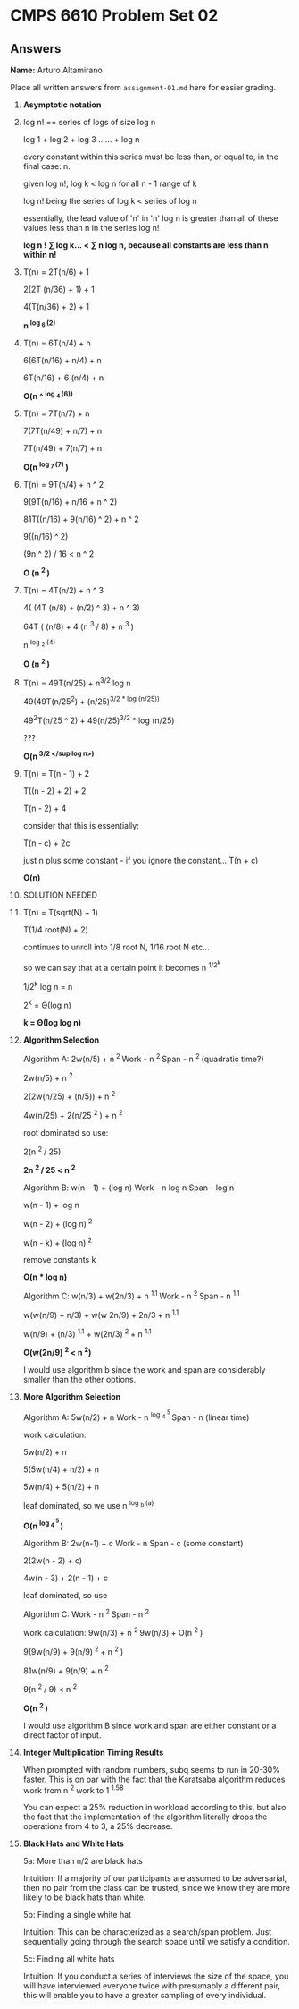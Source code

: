   # CMPS 6610 Problem Set 02
## Answers

**Name:** Arturo Altamirano

Place all written answers from `assignment-01.md` here for easier grading.

1. **Asymptotic notation**
  1. log n! == series of logs of size log n 

      log 1 + log 2 + log 3 ...... + log n

      every constant within this series must be less than, or equal to, in the final case: n. 

      given log n!, log k < log n for all n - 1 range of k

      log n! being the series of log k < series of log n 

      essentially, the lead value of 'n' in 'n' log n is greater than all of these values less than n in the series log n!

      **log n ! ∑ log k... < ∑ n log n, because all constants are less than n within n!**

  2. T(n) = 2T(n/6) + 1

     2(2T (n/36) + 1) + 1

     4(T(n/36) + 2) + 1

     **n <sup> log <sub> 6 </sub> (2)</sup>**


  3. T(n) = 6T(n/4) + n

     6(6T(n/16) + n/4) + n 

     6T(n/16) + 6 (n/4) + n

     **O(n ^ <sup> log <sub> 4 </sub> (6))</sup>**


  4. T(n) = 7T(n/7) + n

     7(7T(n/49) + n/7) + n

     7T(n/49) + 7(n/7) + n

     **O(n <sup> log <sub> 7 </sub> (7) </sup>)**


  5. T(n) = 9T(n/4) + n ^ 2

     9(9T(n/16) + n/16 + n ^ 2)

     81T((n/16) + 9(n/16) ^ 2) + n ^ 2

     9((n/16) ^ 2)

     (9n ^ 2) / 16 < n ^ 2

     **O (n <sup> 2 </sup>)** 
     

  6. T(n) = 4T(n/2) + n ^ 3

      4( (4T (n/8) + (n/2) ^ 3) + n ^ 3)

      64T ( (n/8) + 4 (n <sup> 3 </sup> / 8) + n <sup> 3 </sup>)

      n <sup> log <sub> 2 </sub> (4) </sup>

      **O (n <sup> 2 </sup>)**

  7. T(n) = 49T(n/25) + n<sup>3/2</sup> log n

      49(49T(n/25<sup>2</sup>) + (n/25)<sup>3/2 * log (n/25))

      49<sup>2</sup>T(n/25 ^ 2) + 49(n/25)<sup>3/2</sup> * log (n/25)

      ???

      **O(n<sup> 3/2 </sup log n>)**

  8. T(n) = T(n - 1) + 2

      T((n - 2) + 2) + 2 

      T(n - 2) + 4

      consider that this is essentially: 

      T(n - c) + 2c

      just n plus some constant - if you ignore the constant...
      T(n + c)

      **O(n)**

  9. SOLUTION NEEDED

  10. T(n) = T(sqrt(N) + 1)

      T(1/4 root(N) + 2) 

      continues to unroll into 1/8 root N, 1/16 root N etc...

      so we can say that at a certain point it becomes n <sup> 1/2<sup>k</sup>
      </sup>

      1/2<sup>k</sup> log n = n 

      2<sup>k</sup> = Θ(log n)

      **k = Θ(log log n)**

2. **Algorithm Selection**

   Algorithm A: 2w(n/5) + n<sup> 2 </sup>
   Work - n <sup> 2 </sup>
   Span - n <sup> 2 </sup> (quadratic time?)

   2w(n/5) + n <sup> 2 </sup>

   2(2w(n/25) + (n/5)) + n <sup> 2 </sup>

   4w(n/25) + 2(n/25 <sup> 2 </sup>) + n <sup> 2 </sup>

   root dominated so use: 

   2(n <sup> 2 </sup> / 25)

   **2n <sup> 2 </sup> / 25 < n <sup> 2 </sup>**

   Algorithm B: w(n - 1) + (log n)
   Work - n log n
   Span - log n

   w(n - 1) + log n

   w(n - 2) + (log n)<sup> 2 </sup>

   w(n - k) + (log n)<sup> 2 </sup>

   remove constants k

   **O(n * log n)**

   Algorithm C: w(n/3) + w(2n/3) + n <sup> 1.1 </sup>
   Work - n <sup> 2 </sup>
   Span - n <sup> 1.1 </sup>

   w(w(n/9) + n/3) + w(w 2n/9) + 2n/3 + n <sup> 1.1 </sup>

   w(n/9) + (n/3) <sup>1.1</sup> + w(2n/3)<sup> 2 </sup> + n <sup>1.1 </sup>

   **O(w(2n/9) <sup> 2 </sup> < n <sup>2</sup>)**


   I would use algorithm b since the work and span are considerably smaller than the other options.


3. **More Algorithm Selection** 

   Algorithm A: 5w(n/2) + n
      Work - n <sup> log <sub> 4 </sub> <sup> 5 </sup> </sup>
      Span - n (linear time)

      work calculation: 

      5w(n/2) + n 

      5(5w(n/4) + n/2) + n

      5w(n/4) + 5(n/2) + n 

      leaf dominated, so we use n <sup> log <sub> b </sub> (a)

      **O(n <sup> log <sub> 4 </sub> <sup> 5 </sup> </sup>)**

   Algorithm B: 2w(n-1) + c
      Work - n
      Span - c (some constant)

      2(2w(n - 2) + c)

      4w(n - 3) + 2(n - 1) + c

      leaf dominated, so use

   Algorithm C:
      Work - n <sup> 2 </sup>
      Span - n <sup> 2 </sup>

      work calculation: 9w(n/3) + n <sup> 2 </sup>
      9w(n/3) + O(n <sup> 2 </sup>)

      9(9w(n/9) + 9(n/9)<sup> 2 </sup> + n <sup> 2 </sup>)

      81w(n/9) + 9(n/9) + n <sup> 2 </sup>

      9(n <sup> 2 </sup> / 9) < n <sup> 2 </sup>

      **O(n <sup> 2 </sup>)**

   I would use algorithm B since work and span are either constant or a direct factor of input.

4. **Integer Multiplication Timing Results**

   When prompted with random numbers, subq seems to run in 20-30% faster. This is on par with the fact that the Karatsaba algorithm reduces work from n <sup> 2 </sup> work to 1 <sup> 1.58 </sup>

   You can expect a 25% reduction in workload according to this, but also the fact that the implementation of the algorithm literally drops the operations from 4 to 3, a 25% decrease.

5. **Black Hats and White Hats**

   5a: More than n/2 are black hats 

   Intuition: If a majority of our participants are assumed to be adversarial, then no pair from the class can be trusted, since we know they are more likely to be black hats than white. 

   5b: Finding a single white hat 

   Intuition: This can be characterized as a search/span problem. Just sequentially going through the search space until we satisfy a condition.

   5c: Finding all white hats 

   Intuition: If you conduct a series of interviews the size of the space, you will have interviewed everyone twice with presumably a different pair, this will enable you to have a greater sampling of every individual.
